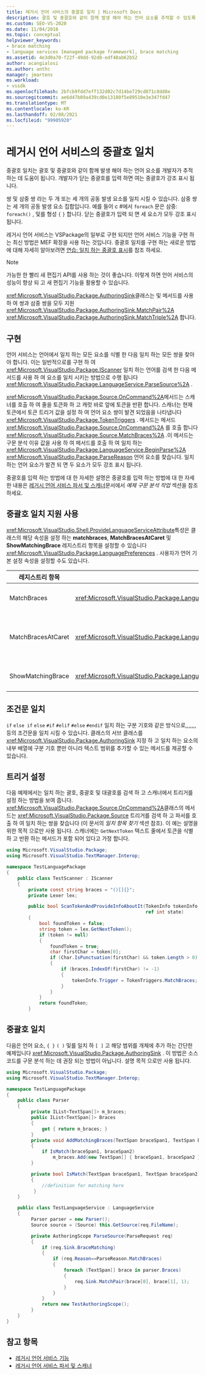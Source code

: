 ```yaml
---
title: 레거시 언어 서비스의 중괄호 일치 | Microsoft Docs
description: 괄호 및 중괄호와 같이 함께 발생 해야 하는 언어 요소를 추적할 수 있도록 하는 레거시 언어 서비스의 중괄호 일치에 대해 알아봅니다.
ms.custom: SEO-VS-2020
ms.date: 11/04/2016
ms.topic: conceptual
helpviewer_keywords:
- brace matching
- language services [managed package framework], brace matching
ms.assetid: 4e3d0a70-f22f-49dd-92d8-edf48ab62b52
author: acangialosi
ms.author: anthc
manager: jmartens
ms.workload:
- vssdk
ms.openlocfilehash: 2bfcb9fdd7eff132d02c7d14be729cd871c8dd8e
ms.sourcegitcommit: ae6d47b09a439cd0e13180f5e89510e3e347fd47
ms.translationtype: MT
ms.contentlocale: ko-KR
ms.lasthandoff: 02/08/2021
ms.locfileid: "99905920"
---
```

# <a name="brace-matching-in-a-legacy-language-service"></a>레거시 언어 서비스의 중괄호 일치
중괄호 일치는 괄호 및 중괄호와 같이 함께 발생 해야 하는 언어 요소를 개발자가 추적 하는 데 도움이 됩니다. 개발자가 닫는 중괄호를 입력 하면 여는 중괄호가 강조 표시 됩니다.

 쌍 및 삼중 쌍 라는 두 개 또는 세 개의 공동 발생 요소를 일치 시킬 수 있습니다. 삼중 쌍는 세 개의 공동 발생 요소 집합입니다. 예를 들어 c #에서 `foreach` 문은 삼중: `foreach()` , 및를 형성 `{` `}` 합니다. 닫는 중괄호가 입력 되 면 세 요소가 모두 강조 표시 됩니다.

 레거시 언어 서비스는 VSPackage의 일부로 구현 되지만 언어 서비스 기능을 구현 하는 최신 방법은 MEF 확장을 사용 하는 것입니다. 중괄호 일치를 구현 하는 새로운 방법에 대해 자세히 알아보려면 [연습: 일치 하는 중괄호 표시](../../extensibility/walkthrough-displaying-matching-braces.md)를 참조 하세요.

> [!NOTE]
> 가능한 한 빨리 새 편집기 API를 사용 하는 것이 좋습니다. 이렇게 하면 언어 서비스의 성능이 향상 되 고 새 편집기 기능을 활용할 수 있습니다.

 <xref:Microsoft.VisualStudio.Package.AuthoringSink>클래스는 및 메서드를 사용 하 여 쌍과 삼중 쌍을 모두 지원 <xref:Microsoft.VisualStudio.Package.AuthoringSink.MatchPair%2A> <xref:Microsoft.VisualStudio.Package.AuthoringSink.MatchTriple%2A> 합니다.

## <a name="implementation"></a>구현
 언어 서비스는 언어에서 일치 하는 모든 요소를 식별 한 다음 일치 하는 모든 쌍을 찾아야 합니다. 이는 일반적으로를 구현 하 여 <xref:Microsoft.VisualStudio.Package.IScanner> 일치 하는 언어를 검색 한 다음 메서드를 사용 하 여 요소를 일치 시키는 방법으로 수행 됩니다 <xref:Microsoft.VisualStudio.Package.LanguageService.ParseSource%2A> .

 <xref:Microsoft.VisualStudio.Package.Source.OnCommand%2A>메서드는 스캐너를 호출 하 여 줄을 토큰화 하 고 캐럿 바로 앞에 토큰을 반환 합니다. 스캐너는 현재 토큰에서 토큰 트리거 값을 설정 하 여 언어 요소 쌍이 발견 되었음을 나타냅니다 <xref:Microsoft.VisualStudio.Package.TokenTriggers> . 메서드는 메서드 <xref:Microsoft.VisualStudio.Package.Source.OnCommand%2A> 를 호출 합니다 <xref:Microsoft.VisualStudio.Package.Source.MatchBraces%2A> .이 메서드는 구문 분석 이유 값을 사용 하 여 메서드를 호출 하 여 일치 하는 <xref:Microsoft.VisualStudio.Package.LanguageService.BeginParse%2A> <xref:Microsoft.VisualStudio.Package.ParseReason> 언어 요소를 찾습니다. 일치 하는 언어 요소가 발견 되 면 두 요소가 모두 강조 표시 됩니다.

 중괄호를 입력 하는 방법에 대 한 자세한 설명은 중괄호를 입력 하는 방법에 대 한 자세한 내용은 [레거시 언어 서비스 파서 및 스캐너](../../extensibility/internals/legacy-language-service-parser-and-scanner.md)문서에서 *예제 구문 분석 작업* 섹션을 참조 하세요.

## <a name="enable-support-for-brace-matching"></a>중괄호 일치 지원 사용
 <xref:Microsoft.VisualStudio.Shell.ProvideLanguageServiceAttribute>특성은 클래스의 해당 속성을 설정 하는 **matchbraces**, **MatchBracesAtCaret** 및 **ShowMatchingBrace** 레지스트리 항목을 설정할 수 있습니다 <xref:Microsoft.VisualStudio.Package.LanguagePreferences> . 사용자가 언어 기본 설정 속성을 설정할 수도 있습니다.

|레지스트리 항목|속성|Description|
|--------------------|--------------|-----------------|
|MatchBraces|<xref:Microsoft.VisualStudio.Package.LanguagePreferences.EnableMatchBraces%2A>|중괄호 일치를 사용 합니다.|
|MatchBracesAtCaret|<xref:Microsoft.VisualStudio.Package.LanguagePreferences.EnableMatchBracesAtCaret%2A>|캐럿이 이동할 때 중괄호 일치를 사용 하도록 설정 합니다.|
|ShowMatchingBrace|<xref:Microsoft.VisualStudio.Package.LanguagePreferences.EnableShowMatchingBrace%2A>|짝이 되는 중괄호를 강조 표시 합니다.|

## <a name="match-conditional-statements"></a>조건문 일치
 `if` `else if` `else` `#if` `#elif` `#else` `#endif` 일치 하는 구분 기호와 같은 방식으로,,,,,,, 등의 조건문을 일치 시킬 수 있습니다. 클래스의 서브 클래스를 <xref:Microsoft.VisualStudio.Package.AuthoringSink> 지정 하 고 일치 하는 요소의 내부 배열에 구분 기호 뿐만 아니라 텍스트 범위를 추가할 수 있는 메서드를 제공할 수 있습니다.

## <a name="set-the-trigger"></a>트리거 설정
 다음 예제에서는 일치 하는 괄호, 중괄호 및 대괄호를 검색 하 고 스캐너에서 트리거를 설정 하는 방법을 보여 줍니다. <xref:Microsoft.VisualStudio.Package.Source.OnCommand%2A>클래스의 메서드는 <xref:Microsoft.VisualStudio.Package.Source> 트리거를 검색 하 고 파서를 호출 하 여 일치 하는 쌍을 찾습니다 (이 문서의 *일치 항목 찾기* 섹션 참조). 이 예는 설명을 위한 목적 으로만 사용 됩니다. 스캐너에는 `GetNextToken` 텍스트 줄에서 토큰을 식별 하 고 반환 하는 메서드가 포함 되어 있다고 가정 합니다.

```csharp
using Microsoft.VisualStudio.Package;
using Microsoft.VisualStudio.TextManager.Interop;

namespace TestLanguagePackage
{
    public class TestScanner : IScanner
    {
        private const string braces = "()[]{}";
        private Lexer lex;

        public bool ScanTokenAndProvideInfoAboutIt(TokenInfo tokenInfo,
                                                   ref int state)
        {
            bool foundToken = false;
            string token = lex.GetNextToken();
            if (token != null)
            {
                foundToken = true;
                char firstChar = token[0];
                if (Char.IsPunctuation(firstChar) && token.Length > 0)
                {
                    if (braces.IndexOf(firstChar) != -1)
                    {
                        tokenInfo.Trigger = TokenTriggers.MatchBraces;
                    }
                }
            }
            return foundToken;
        }
```

## <a name="match-the-braces"></a>중괄호 일치
 다음은 언어 요소, `{ }` `( )` 및를 일치 하 `[ ]` 고 해당 범위를 개체에 추가 하는 간단한 예제입니다 <xref:Microsoft.VisualStudio.Package.AuthoringSink> . 이 방법은 소스 코드를 구문 분석 하는 데 권장 되는 방법이 아닙니다. 설명 목적 으로만 사용 됩니다.

```csharp
using Microsoft.VisualStudio.Package;
using Microsoft.VisualStudio.TextManager.Interop;

namespace TestLanguagePackage
{
    public class Parser
    {
         private IList<TextSpan[]> m_braces;
         public IList<TextSpan[]> Braces
         {
             get { return m_braces; }
         }
         private void AddMatchingBraces(TextSpan braceSpan1, TextSpan braceSpan2)
         {
             if IsMatch(braceSpan1, braceSpan2)
                 m_braces.Add(new TextSpan[] { braceSpan1, braceSpan2 });
         }

         private bool IsMatch(TextSpan braceSpan1, TextSpan braceSpan2)
         {
             //definition for matching here
          }
    }

    public class TestLanguageService : LanguageService
    {
         Parser parser = new Parser();
         Source source = (Source) this.GetSource(req.FileName);

         private AuthoringScope ParseSource(ParseRequest req)
         {
             if (req.Sink.BraceMatching)
             {
                 if (req.Reason==ParseReason.MatchBraces)
                 {
                     foreach (TextSpan[] brace in parser.Braces)
                     {
                         req.Sink.MatchPair(brace[0], brace[1], 1);
                     }
                 }
             }
             return new TestAuthoringScope();
         }
    }
}
```

## <a name="see-also"></a>참고 항목
- [레거시 언어 서비스 기능](../../extensibility/internals/legacy-language-service-features1.md)
- [레거시 언어 서비스 파서 및 스캐너](../../extensibility/internals/legacy-language-service-parser-and-scanner.md)
